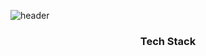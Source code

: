 ![header](https://capsule-render.vercel.app/api?type=waving&color=auto&height=300&section=header&text=WELCOME&desc=Hoon's%20Github%20Profile&fontSize=90&animation=fadeIn&fontAlignY=45)
<h3 align="center"> Tech Stack </h3>
<!--
**KR-foxn/KR-foxn** is a ✨ _special_ ✨ repository because its `README.md` (this file) appears on your GitHub profile.

Here are some ideas to get you started:

- 🔭 I’m currently working on ...
- 🌱 I’m currently learning ...
- 👯 I’m looking to collaborate on ...
- 🤔 I’m looking for help with ...
- 💬 Ask me about ...
- 📫 How to reach me: ...
- 😄 Pronouns: ...
- ⚡ Fun fact: ...
-->
